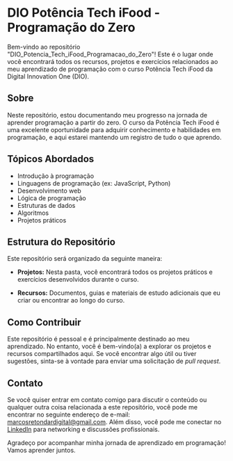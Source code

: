 
# DIO Potência Tech iFood - Programação do Zero

Bem-vindo ao repositório "DIO_Potencia_Tech_iFood_Programacao_do_Zero"! Este é o lugar onde você encontrará todos os recursos, projetos e exercícios relacionados ao meu aprendizado de programação com o curso Potência Tech iFood da Digital Innovation One (DIO).

## Sobre

Neste repositório, estou documentando meu progresso na jornada de aprender programação a partir do zero. O curso da Potência Tech iFood é uma excelente oportunidade para adquirir conhecimento e habilidades em programação, e aqui estarei mantendo um registro de tudo o que aprendo.

## Tópicos Abordados

- Introdução à programação
- Linguagens de programação (ex: JavaScript, Python)
- Desenvolvimento web
- Lógica de programação
- Estruturas de dados
- Algoritmos
- Projetos práticos

## Estrutura do Repositório

Este repositório será organizado da seguinte maneira:

- **Projetos:** Nesta pasta, você encontrará todos os projetos práticos e exercícios desenvolvidos durante o curso.

- **Recursos:** Documentos, guias e materiais de estudo adicionais que eu criar ou encontrar ao longo do curso.

## Como Contribuir

Este repositório é pessoal e é principalmente destinado ao meu aprendizado. No entanto, você é bem-vindo(a) a explorar os projetos e recursos compartilhados aqui. Se você encontrar algo útil ou tiver sugestões, sinta-se à vontade para enviar uma solicitação de *pull request*.

## Contato

Se você quiser entrar em contato comigo para discutir o conteúdo ou qualquer outra coisa relacionada a este repositório, você pode me encontrar no seguinte endereço de e-mail: [marcosretondardigital@gmail.com](mailto:marcosretondardigital@gmail.com). Além disso, você pode me conectar no [LinkedIn](https://www.linkedin.com/in/marcos-retondar/) para networking e discussões profissionais.

Agradeço por acompanhar minha jornada de aprendizado em programação! Vamos aprender juntos.
